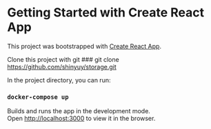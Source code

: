 # Getting Started with Create React App

This project was bootstrapped with [Create React App](https://github.com/facebook/create-react-app).

Clone this project with git ### git clone https://github.com/shinyuy/storage.git

In the project directory, you can run:

### `docker-compose up`

Builds and runs the app in the development mode.\
Open [http://localhost:3000](http://localhost:3000) to view it in the browser.
